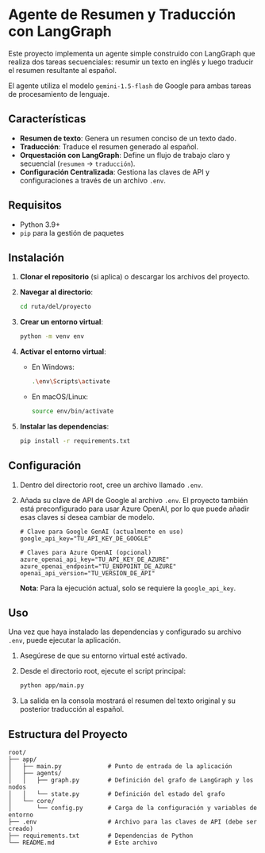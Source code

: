 # Agente de Resumen y Traducción con LangGraph

Este proyecto implementa un agente simple construido con LangGraph que realiza dos tareas secuenciales: resumir un texto en inglés y luego traducir el resumen resultante al español.

El agente utiliza el modelo `gemini-1.5-flash` de Google para ambas tareas de procesamiento de lenguaje.

## Características

- **Resumen de texto**: Genera un resumen conciso de un texto dado.
- **Traducción**: Traduce el resumen generado al español.
- **Orquestación con LangGraph**: Define un flujo de trabajo claro y secuencial (`resumen` -> `traducción`).
- **Configuración Centralizada**: Gestiona las claves de API y configuraciones a través de un archivo `.env`.

## Requisitos

- Python 3.9+
- `pip` para la gestión de paquetes

## Instalación

1.  **Clonar el repositorio** (si aplica) o descargar los archivos del proyecto.

2.  **Navegar al directorio**:
    ```bash
    cd ruta/del/proyecto
    ```

3.  **Crear un entorno virtual**:
    ```bash
    python -m venv env
    ```

4.  **Activar el entorno virtual**:
    - En Windows:
      ```bash
      .\env\Scripts\activate
      ```
    - En macOS/Linux:
      ```bash
      source env/bin/activate
      ```

5.  **Instalar las dependencias**:
    ```bash
    pip install -r requirements.txt
    ```

## Configuración

1.  Dentro del directorio root, cree un archivo llamado `.env`.

2.  Añada su clave de API de Google al archivo `.env`. El proyecto también está preconfigurado para usar Azure OpenAI, por lo que puede añadir esas claves si desea cambiar de modelo.

    ```env
    # Clave para Google GenAI (actualmente en uso)
    google_api_key="TU_API_KEY_DE_GOOGLE"

    # Claves para Azure OpenAI (opcional)
    azure_openai_api_key="TU_API_KEY_DE_AZURE"
    azure_openai_endpoint="TU_ENDPOINT_DE_AZURE"
    openai_api_version="TU_VERSION_DE_API"
    ```
    **Nota**: Para la ejecución actual, solo se requiere la `google_api_key`.

## Uso

Una vez que haya instalado las dependencias y configurado su archivo `.env`, puede ejecutar la aplicación.

1.  Asegúrese de que su entorno virtual esté activado.

2.  Desde el directorio root, ejecute el script principal:
    ```bash
    python app/main.py
    ```

3.  La salida en la consola mostrará el resumen del texto original y su posterior traducción al español.

## Estructura del Proyecto

```
root/
├── app/
│   ├── main.py             # Punto de entrada de la aplicación
│   ├── agents/
│   │   ├── graph.py        # Definición del grafo de LangGraph y los nodos
│   │   └── state.py        # Definición del estado del grafo
│   └── core/
│       └── config.py       # Carga de la configuración y variables de entorno
├── .env                    # Archivo para las claves de API (debe ser creado)
├── requirements.txt        # Dependencias de Python
└── README.md               # Este archivo
```
